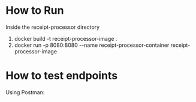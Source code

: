 # How to Run 
Inside the receipt-processor directory
1) docker build -t receipt-processor-image .
2) docker run -p 8080:8080 --name receipt-processor-container receipt-processor-image

# How to test endpoints
Using Postman: 

